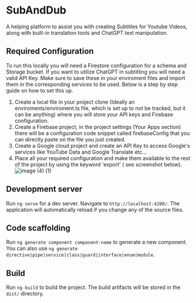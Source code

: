 # SubAndDub

A helping platform to assist you with creating Subtitles for Youtube Videos, along with built-in translation tools and ChatGPT text manipulation.

## Required Configuration

To run this locally you will need a Firestore configuration for a schema and Storage bucket. If you want to utilize ChatGPT in subtitling you will need a valid API Key. Make sure to save these in your enviroment files and import them in the corresponding services to be used. Below is a step by step guide on how to set this up.
1. Create a local file in your project clone (Ideally an enviroments/enviroment.ts file, which is set up to not be tracked, but it can be anything) where you will store your API keys and Firebase configuration.
2. Create a Firebase project, in the project settings (Your Apps section) there will be a configuration code snippet called firebaseConfig that you can directly paste on the file you just created.
3. Create a Google cloud project and create an API Key to access Google's services like YouTube Data and Google Translate etc...
4. Place all your required configuration and make them available to the rest of the project by using the keyword 'export' ( see screenshot below).
![image (4) (1)](https://github.com/savvas23/SubAndDub/assets/63872837/e6b69997-e31d-44be-8f9d-1d7461f70d35)

## Development server

Run `ng serve` for a dev server. Navigate to `http://localhost:4200/`. The application will automatically reload if you change any of the source files.

## Code scaffolding

Run `ng generate component component-name` to generate a new component. You can also use `ng generate directive|pipe|service|class|guard|interface|enum|module`.

## Build

Run `ng build` to build the project. The build artifacts will be stored in the `dist/` directory.

